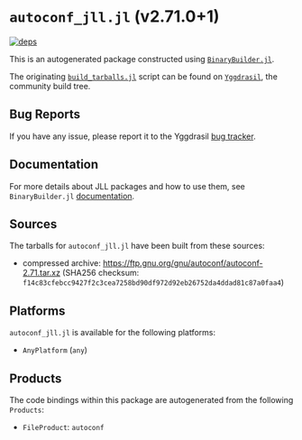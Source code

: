 # `autoconf_jll.jl` (v2.71.0+1)

[![deps](https://juliahub.com/docs/autoconf_jll/deps.svg)](https://juliahub.com/ui/Packages/autoconf_jll/adn9i?page=2)

This is an autogenerated package constructed using [`BinaryBuilder.jl`](https://github.com/JuliaPackaging/BinaryBuilder.jl).

The originating [`build_tarballs.jl`](https://github.com/JuliaPackaging/Yggdrasil/blob/30c4145c7ce5e69d76acdc2eba9b19966f03dd11/A/autoconf/build_tarballs.jl) script can be found on [`Yggdrasil`](https://github.com/JuliaPackaging/Yggdrasil/), the community build tree.

## Bug Reports

If you have any issue, please report it to the Yggdrasil [bug tracker](https://github.com/JuliaPackaging/Yggdrasil/issues).

## Documentation

For more details about JLL packages and how to use them, see `BinaryBuilder.jl` [documentation](https://docs.binarybuilder.org/stable/jll/).

## Sources

The tarballs for `autoconf_jll.jl` have been built from these sources:

* compressed archive: https://ftp.gnu.org/gnu/autoconf/autoconf-2.71.tar.xz (SHA256 checksum: `f14c83cfebcc9427f2c3cea7258bd90df972d92eb26752da4ddad81c87a0faa4`)

## Platforms

`autoconf_jll.jl` is available for the following platforms:

* `AnyPlatform` (`any`)

## Products

The code bindings within this package are autogenerated from the following `Products`:

* `FileProduct`: `autoconf`
